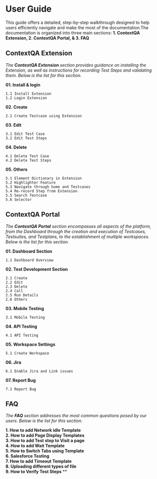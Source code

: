 
# User Guide

This guide offers a detailed, step-by-step walkthrough designed to help users efficiently navigate and make the most of the documentation.The documentation is organized into three main sections: **1. ContextQA Extension, 2. ContextQA Portal, & 3. FAQ**  


## **ContextQA Extension** 
    
*The **ContextQA Extension** section provides guidance on installing the Extension, as well as instructions for recording Test Steps and validating them. Below is the list for this section.*


**01. Install & login**  
    
    1.1 Install Extension  
    1.2 Login Extension  

**02. Create**  
    
    2.1 Create Testcase using Extension

**03. Edit**  
    
    3.1 Edit Test Case  
    3.2 Edit Test Steps

**04. Delete**  
   
    4.1 Delete Test Case
    4.2 Delete Test Steps

**05. Others**  
   
    5.1 Element Dictionary in Extension  
    5.2 Highlighter Feature  
    5.3 Navigate through home and Testcases  
    5.4 Re-record Step from Extension  
    5.5 Search Testcase  
    5.6 Selector  


## **ContextQA Portal**

*The **ContextQA Portal** section encompasses all aspects of the platform, from the Dashboard through the creation and execution of Testcases, Testsuites, and Testplans, to the establishment of multiple workspaces. Below is the list for this section.*


**01. Dashboard Section**  

    1.1 Dashboard Overview  

**02. Test Development Section**  
    
    2.1 Create  
    2.2 Edit  
    2.3 Delete  
    2.4 Call  
    2.5 Run Details  
    2.6 Others  

**03. Mobile Testing**   
        
    3.1 Mobile Testing

**04. API Testing**  
    
    4.1 API Testing

**05. Workspace Settings**  
    
    5.1 Create Workspace

**06. Jira**  
    
    6.1 Enable Jira and Link issues

**07. Report Bug**  
    
    7.1 Report Bug
  
  



## **FAQ**

*The **FAQ** section addresses the most common questions posed by our users. Below is the list for this section.*


**1.  How to add Network idle Template**  
**2.  How to add Page Display Templates**  
**3.  How to add Test step to Visit a page**  
**4.  How to add Wait Template**  
**5.  How to Switch Tabs using Template**  
**6.  Salesforce Testing**  
**7.  How to add Timeout Template**  
**8.  Uploading different types of file**  
**9.  How to Verify Test Steps**  **

